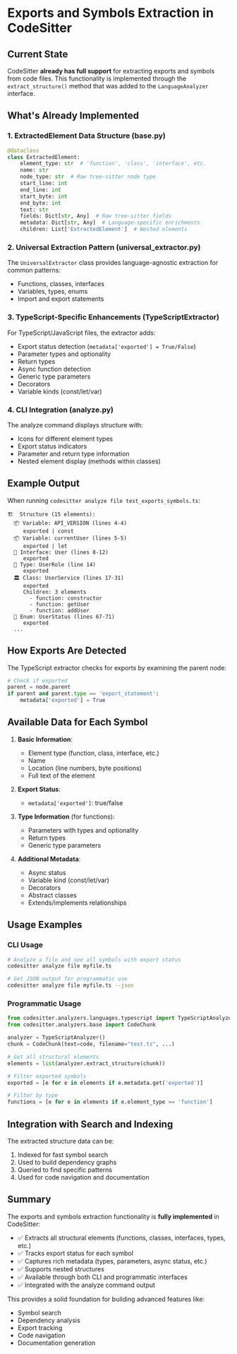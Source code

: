 # Exports and Symbols Extraction in CodeSitter

## Current State

CodeSitter **already has full support** for extracting exports and symbols from code files. This functionality is implemented through the `extract_structure()` method that was added to the `LanguageAnalyzer` interface.

## What's Already Implemented

### 1. **ExtractedElement Data Structure** (base.py)
```python
@dataclass
class ExtractedElement:
    element_type: str  # 'function', 'class', 'interface', etc.
    name: str
    node_type: str  # Raw tree-sitter node type
    start_line: int
    end_line: int
    start_byte: int
    end_byte: int
    text: str
    fields: Dict[str, Any]  # Raw tree-sitter fields
    metadata: Dict[str, Any]  # Language-specific enrichments
    children: List['ExtractedElement']  # Nested elements
```

### 2. **Universal Extraction Pattern** (universal_extractor.py)
The `UniversalExtractor` class provides language-agnostic extraction for common patterns:
- Functions, classes, interfaces
- Variables, types, enums
- Import and export statements

### 3. **TypeScript-Specific Enhancements** (TypeScriptExtractor)
For TypeScript/JavaScript files, the extractor adds:
- Export status detection (`metadata['exported'] = True/False`)
- Parameter types and optionality
- Return types
- Async function detection
- Generic type parameters
- Decorators
- Variable kinds (const/let/var)

### 4. **CLI Integration** (analyze.py)
The analyze command displays structure with:
- Icons for different element types
- Export status indicators
- Parameter and return type information
- Nested element display (methods within classes)

## Example Output

When running `codesitter analyze file test_exports_symbols.ts`:

```
🏗️  Structure (15 elements):
  📦 Variable: API_VERSION (lines 4-4)
     exported | const
  📦 Variable: currentUser (lines 5-5)
     exported | let
  📘 Interface: User (lines 8-12)
     exported
  📐 Type: UserRole (line 14)
     exported
  🏛️ Class: UserService (lines 17-31)
     exported
     Children: 3 elements
       - function: constructor
       - function: getUser
       - function: addUser
  🎯 Enum: UserStatus (lines 67-71)
     exported
  ...
```

## How Exports Are Detected

The TypeScript extractor checks for exports by examining the parent node:
```python
# Check if exported
parent = node.parent
if parent and parent.type == 'export_statement':
    metadata['exported'] = True
```

## Available Data for Each Symbol

1. **Basic Information**:
   - Element type (function, class, interface, etc.)
   - Name
   - Location (line numbers, byte positions)
   - Full text of the element

2. **Export Status**:
   - `metadata['exported']`: true/false

3. **Type Information** (for functions):
   - Parameters with types and optionality
   - Return types
   - Generic type parameters

4. **Additional Metadata**:
   - Async status
   - Variable kind (const/let/var)
   - Decorators
   - Abstract classes
   - Extends/implements relationships

## Usage Examples

### CLI Usage
```bash
# Analyze a file and see all symbols with export status
codesitter analyze file myfile.ts

# Get JSON output for programmatic use
codesitter analyze file myfile.ts --json
```

### Programmatic Usage
```python
from codesitter.analyzers.languages.typescript import TypeScriptAnalyzer
from codesitter.analyzers.base import CodeChunk

analyzer = TypeScriptAnalyzer()
chunk = CodeChunk(text=code, filename="test.ts", ...)

# Get all structural elements
elements = list(analyzer.extract_structure(chunk))

# Filter exported symbols
exported = [e for e in elements if e.metadata.get('exported')]

# Filter by type
functions = [e for e in elements if e.element_type == 'function']
```

## Integration with Search and Indexing

The extracted structure data can be:
1. Indexed for fast symbol search
2. Used to build dependency graphs
3. Queried to find specific patterns
4. Used for code navigation and documentation

## Summary

The exports and symbols extraction functionality is **fully implemented** in CodeSitter:
- ✅ Extracts all structural elements (functions, classes, interfaces, types, etc.)
- ✅ Tracks export status for each symbol
- ✅ Captures rich metadata (types, parameters, async status, etc.)
- ✅ Supports nested structures
- ✅ Available through both CLI and programmatic interfaces
- ✅ Integrated with the analyze command output

This provides a solid foundation for building advanced features like:
- Symbol search
- Dependency analysis
- Export tracking
- Code navigation
- Documentation generation
